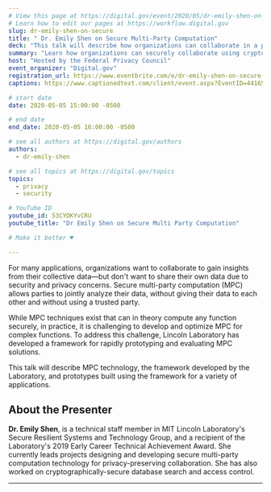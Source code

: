 ```yaml
---
# View this page at https://digital.gov/event/2020/05/dr-emily-shen-on-secure
# Learn how to edit our pages at https://workflow.digital.gov
slug: dr-emily-shen-on-secure
title: " Dr. Emily Shen on Secure Multi-Party Computation"
deck: "This talk will describe how organizations can collaborate in a privacy-preserving manner using a cryptographic technology called secure multi-party computation."
summary: "Learn how organizations can securely collaborate using cryptographic technologies. "
host: "Hosted by the Federal Privacy Council"
event_organizer: "Digital.gov"
registration_url: https://www.eventbrite.com/e/dr-emily-shen-on-secure-multi-party-computation-registration-103424838476
captions: https://www.captionedtext.com/client/event.aspx?EventID=4416516&CustomerID=321

# start date
date: 2020-05-05 15:00:00 -0500

# end date
end_date: 2020-05-05 16:00:00 -0500

# see all authors at https://digital.gov/authors
authors: 
  - dr-emily-shen

# see all topics at https://digital.gov/topics
topics: 
  - privacy
  - security

# YouTube ID
youtube_id: 53CYOKYvCRU
youtube_title: "Dr Emily Shen on Secure Multi Party Computation"

# Make it better ♥

---
```


For many applications, organizations want to collaborate to gain insights from their collective data—but don't want to share their own data due to security and privacy concerns. Secure multi-party computation (MPC) allows parties to jointly analyze their data, without giving their data to each other and without using a trusted party.

While MPC techniques exist that can in theory compute any function securely, in practice, it is challenging to develop and optimize MPC for complex functions. To address this challenge, Lincoln Laboratory has developed a framework for rapidly prototyping and evaluating MPC solutions.

This talk will describe MPC technology, the framework developed by the Laboratory, and prototypes built using the framework for a variety of applications.

## About the Presenter

**Dr. Emily Shen**, is a technical staff member in MIT Lincoln Laboratory's Secure Resilient Systems and Technology Group, and a recipient of the Laboratory's 2019 Early Career Technical Achievement Award. She currently leads projects designing and developing secure multi-party computation technology for privacy-preserving collaboration. She has also worked on cryptographically-secure database search and access control.

---

